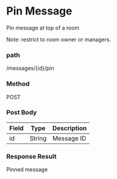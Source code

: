# Pin Message

Pin message at top of a room

Note: restrict to room owner or managers.


### path

/messages/{id}/pin

### Method

POST


### Post Body

| Field | Type   | Description |
| ----- | ------ | ----------- |
| id    | String | Message ID  |



### Response Result

Pinned message